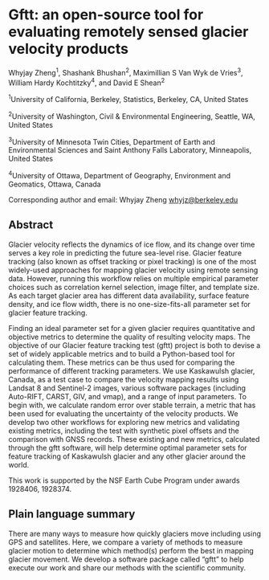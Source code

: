 # Gftt: an open-source tool for evaluating remotely sensed glacier velocity products

Whyjay Zheng<sup>1</sup>, Shashank Bhushan<sup>2</sup>, Maximillian S Van Wyk de Vries<sup>3</sup>, William Hardy Kochtitzky<sup>4</sup>, and David E Shean<sup>2</sup>

<sup>1</sup>University of California, Berkeley, Statistics, Berkeley, CA, United States

<sup>2</sup>University of Washington, Civil & Environmental Engineering, Seattle, WA, United States

<sup>3</sup>University of Minnesota Twin Cities, Department of Earth and Environmental Sciences and Saint Anthony Falls Laboratory, Minneapolis, United States

<sup>4</sup>University of Ottawa, Department of Geography, Environment and Geomatics, Ottawa, Canada

Corresponding author and email: Whyjay Zheng <whyjz@berkeley.edu>

## Abstract

Glacier velocity reflects the dynamics of ice flow, and its change over time serves a key role in predicting the future sea-level rise. Glacier feature tracking (also known as offset tracking or pixel tracking) is one of the most widely-used approaches for mapping glacier velocity using remote sensing data. However, running this workflow relies on multiple empirical parameter choices such as correlation kernel selection, image filter, and template size. As each target glacier area has different data availability, surface feature density, and ice flow width, there is no one-size-fits-all parameter set for glacier feature tracking.

Finding an ideal parameter set for a given glacier requires quantitative and objective metrics to determine the quality of resulting velocity maps. The objective of our Glacier feature tracking test (gftt) project is both to devise a set of widely applicable metrics and to build a Python-based tool for calculating them. These metrics can be thus used for comparing the performance of different tracking parameters. We use Kaskawulsh glacier, Canada, as a test case to compare the velocity mapping results using Landsat 8 and Sentinel-2 images, various software packages (including Auto-RIFT, CARST, GIV, and vmap), and a range of input parameters. To begin with, we calculate random error over stable terrain, a metric that has been used for evaluating the uncertainty of the velocity products. We develop two other workflows for exploring new metrics and validating existing metrics, including the test with synthetic pixel offsets and the comparison with GNSS records. These existing and new metrics, calculated through the gftt software, will help determine optimal parameter sets for feature tracking of Kaskawulsh glacier and any other glacier around the world.

This work is supported by the NSF Earth Cube Program under awards 1928406, 1928374.

## Plain language summary

There are many ways to measure how quickly glaciers move including using GPS and satellites. Here, we compare a variety of methods to measure glacier motion to determine which method(s) perform the best in mapping glacier movement. We develop a software package called “gftt” to help execute our work and share our methods with the scientific community.